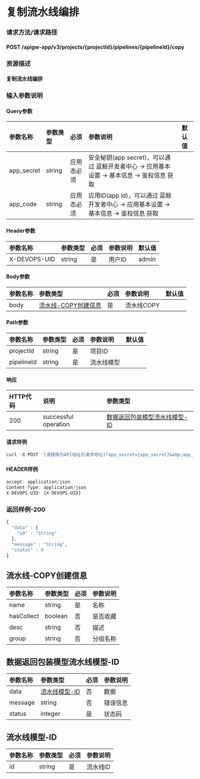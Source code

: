 # 复制流水线编排

### 请求方法/请求路径

#### POST  /apigw-app/v3/projects/{projectId}/pipelines/{pipelineId}/copy

### 资源描述

#### 复制流水线编排

### 输入参数说明

#### Query参数

| 参数名称 | 参数类型 | 必须 | 参数说明 | 默认值 |
| :--- | :--- | :--- | :--- | :--- |
| app\_secret | string | 应用态必须 | 安全秘钥\(app secret\)，可以通过 蓝鲸开发者中心 -&gt; 应用基本设置 -&gt; 基本信息 -&gt; 鉴权信息 获取 |  |
| app\_code | string | 应用态必须 | 应用ID\(app id\)，可以通过 蓝鲸开发者中心 -&gt; 应用基本设置 -&gt; 基本信息 -&gt; 鉴权信息 获取 |  |

#### Header参数

| 参数名称 | 参数类型 | 必须 | 参数说明 | 默认值 |
| :--- | :--- | :--- | :--- | :--- |
| X-DEVOPS-UID | string | 是 | 用户ID | admin |

#### Body参数

| 参数名称 | 参数类型 | 必须 | 参数说明 | 默认值 |
| :--- | :--- | :--- | :--- | :--- |
| body | [流水线-COPY创建信息]() | 是 | 流水线COPY |  |

#### Path参数

| 参数名称 | 参数类型 | 必须 | 参数说明 | 默认值 |
| :--- | :--- | :--- | :--- | :--- |
| projectId | string | 是 | 项目ID |  |
| pipelineId | string | 是 | 流水线模型 |  |

#### 响应

| HTTP代码 | 说明 | 参数类型 |
| :--- | :--- | :--- |
| 200 | successful operation | [数据返回包装模型流水线模型-ID]() |

#### 请求样例

```javascript
curl -X POST '[请替换为API地址栏请求地址]?app_secret={app_secret}&amp;app_code={app_code}'
```

#### HEADER样例

```javascript
accept: application/json
Content-Type: application/json
X-DEVOPS-UID: {X-DEVOPS-UID}
```

### 返回样例-200

```javascript
{
  "data" : {
    "id" : "String"
  },
  "message" : "String",
  "status" : 0
}
```

## 流水线-COPY创建信息

| 参数名称 | 参数类型 | 必须 | 参数说明 |
| :--- | :--- | :--- | :--- |
| name | string | 是 | 名称 |
| hasCollect | boolean | 否 | 是否收藏 |
| desc | string | 否 | 描述 |
| group | string | 否 | 分组名称 |

## 数据返回包装模型流水线模型-ID

| 参数名称 | 参数类型 | 必须 | 参数说明 |
| :--- | :--- | :--- | :--- |
| data | [流水线模型-ID]() | 否 | 数据 |
| message | string | 否 | 错误信息 |
| status | integer | 是 | 状态码 |

## 流水线模型-ID

| 参数名称 | 参数类型 | 必须 | 参数说明 |
| :--- | :--- | :--- | :--- |
| id | string | 是 | 流水线ID |

